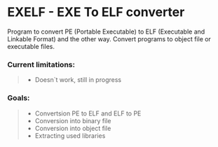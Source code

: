 # EXELF - EXE To ELF converter

Program to convert PE (Portable Executable) to ELF (Executable and Linkable Format) and the other way. Convert programs to object file or executable files.

### Current limitations:
> - Doesn`t work, still in progress

### Goals:
> - Convertsion PE to ELF and ELF to PE</br>
> - Conversion into binary file</br>
> - Conversion into object file</br>
> - Extracting used libraries</br>
